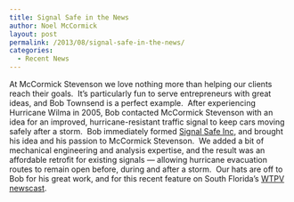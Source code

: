 ```yaml
---
title: Signal Safe in the News
author: Noel McCormick
layout: post
permalink: /2013/08/signal-safe-in-the-news/
categories:
  - Recent News
---
```

At McCormick Stevenson we love nothing more than helping our clients reach their goals.  It’s particularly fun to serve entrepreneurs with great ideas, and Bob Townsend is a perfect example.  After experiencing Hurricane Wilma in 2005, Bob contacted McCormick Stevenson with an idea for an improved, hurricane-resistant traffic signal to keep cars moving safely after a storm.  Bob immediately formed <a title="Signal Safe, Inc." href="http://www.signalsafeinc.com/" target="_blank">Signal Safe Inc</a>, and brought his idea and his passion to McCormick Stevenson.  We added a bit of mechanical engineering and analysis expertise, and the result was an affordable retrofit for existing signals — allowing hurricane evacuation routes to remain open before, during and after a storm.  Our hats are off to Bob for his great work, and for this recent feature on South Florida’s <a title="Signal Safe News Story" href="http://www.wptv.com/dpp/news/region_c_palm_beach_county/west_palm_beach/south-florida-man-invents-hurricane-device-aimed-to-prevent-collapsing-traffic-signals-during-storm" target="_blank">WTPV newscast</a>.